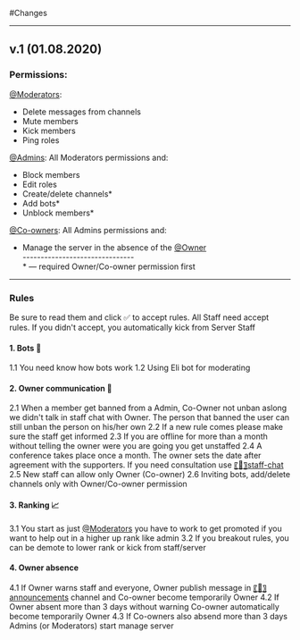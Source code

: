 #Changes

---

## v.1 (01.08.2020)

### Permissions:

[@Moderators](`<@&718500074640113706>`):

- Delete messages from channels
- Mute members
- Kick members
- Ping roles

[@Admins](`<@&718500117660958770>`):
All Moderators permissions and:

- Block members
- Edit roles
- Create/delete channels\*
- Add bots\*
- Unblock members\*

[@Co-owners](`<@&722799474388369468>`):
All Admins permissions and:

- Manage the server in the absence of the [@Owner](`<@&722800676778016851>`)  
  \-------------------------------  
  \* — required Owner/Co-owner permission first

---

### Rules

Be sure to read them and click ✅ to accept rules. All Staff need accept rules. If you didn't accept, you automatically kick from Server Staff

#### 1. Bots 🤖

1.1 You need know how bots work
1.2 Using Eli bot for moderating

#### 2. Owner communication 👤

2.1 When a member get banned from a Admin, Co-Owner not unban aslong we didn't talk in staff chat with Owner. The person that banned the user can still unban the person on his/her own
2.2 If a new rule comes please make sure the staff get informed
2.3 If you are offline for more than a month without telling the owner were you are going you get unstaffed
2.4 A conference takes place once a month. The owner sets the date after agreement with the supporters. If you need consultation use [〖📡〗staff-chat](`<#719157599991365704>`)
2.5 New staff can allow only Owner (Co-owner)
2.6 Inviting bots, add/delete channels only with Owner/Co-owner permission

#### 3. Ranking 📈

3.1 You start as just [@Moderators](`<@&718500074640113706>`) you have to work to get promoted if you want to help out in a higher up rank like admin
3.2 If you breakout rules, you can be demote to lower rank or kick from staff/server

#### 4. Owner absence

4.1 If Owner warns staff and everyone, Owner publish message in [〖📢〗announcements](`<#719904208798875729>`) channel and Co-owner become temporarily Owner
4.2 If Owner absent more than 3 days without warning Co-owner automatically become temporarily Owner
4.3 If Co-owners also absend more than 3 days Admins (or Moderators) start manage server
